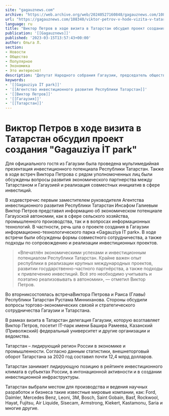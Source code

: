 ```yaml
---
site: "gagauznews.com"
archive: "https://web.archive.org/web/20240527160848/gagauznews.com/108340/viktor-petrov-v-hode-vizita-v-tatarstan-obsudil-proekt-sozdaniya-gagauziya-it-park.html"
url: "https://gagauznews.com/108340/viktor-petrov-v-hode-vizita-v-tatarstan-obsudil-proekt-sozdaniya-gagauziya-it-park.html"
language: ru
title: "Виктор Петров в ходе визита в Татарстан обсудил проект создания \"Gagauziya İT park\""
publication: '[[Gagauznews]]'
published: '2023-03-15T13:57:43+00:00'
author: Ольга Л.
section:
- Новости
- Общество
- Популярное
- Экономика
- Это интересно!
description: "Депутат Народного собрания Гагаузии, председатель общественно-политического движения «Gagauz Halk Birlii» Виктор Петров в рамках своего визита в Казань посетил Агентство инвестиционного развития Республики Татарстан. Для официального гостя из Гагаузии была проведена мультимедийная презентация инвестиционного потенциала Республики Татарстан. Также в ходе встреч Виктора Петрова с рядом уполномоченных лиц были обсуждены вопросы развития экономического партнерства между Татарстаном и Гагаузией и реализация совместных инициатив в сфере инвестиций. В ходе встречи с первым заместителем руководителя Агентства инвестиционного развития Республики Татарстан Инсафом Галиевым Виктор Петров представил информацию об экономическом потенциале Гагаузской автономии, как в сфере сельского хозяйства, промышленного производства, так и в вопросах информационных технологий. […]"
keywords:
- '[[Gagauziya İT park]]'
- '[[Агентство инвестиционного развития Республики Татарстан]]'
- '[[Виктор Петров]]'
- '[[Гагаузия]]'
- '[[Татарстан]]'
---
```


# Виктор Петров в ходе визита в Татарстан обсудил проект создания "Gagauziya İT park"

Для официального гостя из Гагаузии была проведена мультимедийная презентация инвестиционного потенциала Республики Татарстан. Также в ходе встреч Виктора Петрова с рядом уполномоченных лиц были обсуждены вопросы развития экономического партнерства между Татарстаном и Гагаузией и реализация совместных инициатив в сфере инвестиций.

В ходевстречис первым заместителем руководителя Агентства инвестиционного развития Республики Татарстан Инсафом Галиевым Виктор Петров представил информацию об экономическом потенциале Гагаузской автономии, как в сфере сельского хозяйства, промышленного производства, так и в вопросах информационных технологий. В частности, речь шла о проекте создания в Гагаузии информационно-технологического парка «Gagauziya İT park». В ходе встречи были обсуждены формы совместного сотрудничества, а также подходы по сопровождению и реализации инвестиционных проектов.

> «Впечатлён экономическими успехами и инвестиционным потенциалом Республики Татарстан. Крайне важен опыт республики в реализации крупных международных проектов, развитии государственно-частного партнёрства, а также подходы к привлечению инвестиций. Всё это необходимо учитывать и поэтапно реализовывать в автономии», — отметил Виктор Петров.

Вo вторниксостоялась встречаВиктора Петрова и Раиса (Главы) Республики Татарстан Рустама Минниханова. Стороны обсудили вопросы торгово-экономических связей и стратегического сотрудничества Гагаузии и Татарстана.

В рамках визита в Татарстан делегация Гагаузии, которую возглавляет Виктор Петров, посетит IT-парк имени Башира Рамеева, Казанский (Приволжский) федеральный университет и другие организации и ведомства.

Татарстан – лидирующий регион России в экономике и промышленности. Согласно данным статистики, внешнеторговый оборот Татарстана за 2020 год составил почти 12,4 млрд долларов.

Татарстан занимает лидирующую позицию в рейтинге инвестиционного климата в субъектах России, в интонационной активности и в создании инвестиционной инфраструктуры.

Татарстан выбрали местом для производства и ведения научных разработок и бизнеса такие известные мировые компании, как: Ford, Daimler, Mercedes Benz, Leoni, 3М, Bosch, Saint Gobain, Basf, Rockwool, Hayat, Fujitsu, Air Liquide, Sisecam, Armstrong, Kiekert, Kastamonu, Saria и многие другие.